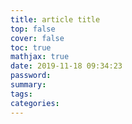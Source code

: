 ```yaml
---
title: article title
top: false
cover: false
toc: true
mathjax: true
date: 2019-11-18 09:34:23
password:
summary:
tags:
categories:
---
```

